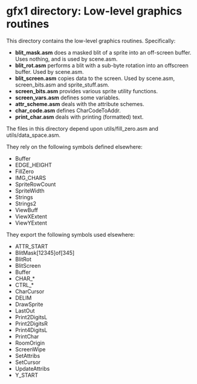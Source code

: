 # gfx1 directory: Low-level graphics routines

This directory contains the low-level graphics routines. Specifically:

 * **blit_mask.asm** does a masked blit of a sprite into an off-screen
   buffer. Uses nothing, and is used by scene.asm.
 * **blit_rot.asm** performs a blit with a sub-byte rotation into an
   offscreen buffer. Used by scene.asm.
 * **blit_screen.asm** copies data to the screen. Used by scene.asm,
   screen_bits.asm and sprite_stuff.asm.
 * **screen_bits.asm** provides various sprite utility functions.
 * **screen_vars.asm** defines some variables.
 * **attr_scheme.asm** deals with the attribute schemes.
 * **char_code.asm** defines CharCodeToAddr.
 * **print_char.asm** deals with printing (formatted) text.

The files in this directory depend upon utils/fill_zero.asm and
utils/data_space.asm.

They rely on the following symbols defined elsewhere:

 * Buffer
 * EDGE_HEIGHT
 * FillZero
 * IMG_CHARS
 * SpriteRowCount
 * SpriteWidth
 * Strings
 * Strings2
 * ViewBuff
 * ViewXExtent
 * ViewYExtent

They export the following symbols used elsewhere:

 * ATTR_START
 * BlitMask[12345]of[345]
 * BlitRot
 * BlitScreen
 * Buffer
 * CHAR_*
 * CTRL_*
 * CharCursor
 * DELIM
 * DrawSprite
 * LastOut
 * Print2DigitsL
 * Print2DigitsR
 * Print4DigitsL
 * PrintChar
 * RoomOrigin
 * ScreenWipe
 * SetAttribs
 * SetCursor
 * UpdateAttribs
 * Y_START
